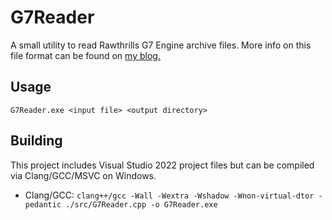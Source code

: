 # G7Reader
A small utility to read Rawthrills G7 Engine archive files. More info on this file format can be found on [my blog.](https://surasia.github.io/g7-reverse)

## Usage
`G7Reader.exe <input file> <output directory>`

## Building
This project includes Visual Studio 2022 project files but can be compiled via Clang/GCC/MSVC on Windows.
- Clang/GCC: `clang++/gcc -Wall -Wextra -Wshadow -Wnon-virtual-dtor -pedantic ./src/G7Reader.cpp -o G7Reader.exe`
